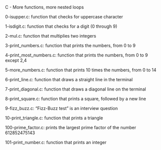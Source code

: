 C - More functions, more nested loops

0-isupper.c: function that checks for uppercase character

1-isdigit.c: function that checks for a digit (0 through 9)

2-mul.c: function that multiplies two integers

3-print_numbers.c: function that prints the numbers, from 0 to 9

4-print_most_numbers.c: function that prints the numbers, from 0 to 9 except 2,4

5-more_numbers.c: function that prints 10 times the numbers, from 0 to 14

6-print_line.c: function that draws a straight line in the terminal

7-print_diagonal.c: function that draws a diagonal line on the terminal

8-print_square.c: function that prints a square, followed by a new line

9-fizz_buzz.c: “Fizz-Buzz test” is an interview question

10-print_triangle.c: function that prints a triangle

100-prime_factor.c: prints the largest prime factor of the number 612852475143

101-print_number.c: function that prints an integer
